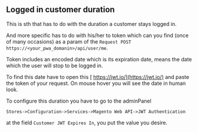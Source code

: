 ## Logged in customer duration

This is sth that has to do with the duration a customer stays logged in.

And more specific has to do with his/her to token which can you find (once of many occasions)
as a param of the `Request POST https://<your_pwa_domanin>/api/user/me`.

Token includes an encoded date which is its expiration date, means the date which
the user will stop to be logged in.

To find this date have to open this [ https://jwt.io/](https://jwt.io/) and paste the token of your request.
On mouse hover you will see the date in human look.

To configure this duration you have to go to the adminPanel

  `Stores->Configuration->Services->Magento Web API->JWT Authentication`

at the field `Customer JWT Expires In`, you put the value you desire.



